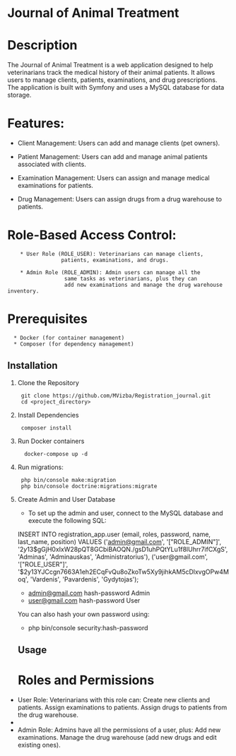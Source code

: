 # Journal of Animal Treatment #

# Description

The Journal of Animal Treatment is a web application
designed to help veterinarians track the medical history
of their animal patients. It allows users to manage clients,
patients, examinations, and drug prescriptions. 
The application is built with Symfony and uses a MySQL database
for data storage.
 
# Features:

- Client Management: Users can add and manage clients (pet owners).

- Patient Management: Users can add and manage animal 
patients associated with clients.

- Examination Management: Users can assign and manage medical
examinations for patients.

- Drug Management: Users can assign drugs from a drug warehouse
to patients.

# Role-Based Access Control:

        * User Role (ROLE_USER): Veterinarians can manage clients,    
                     patients, examinations, and drugs.
    
        * Admin Role (ROLE_ADMIN): Admin users can manage all the
                      same tasks as veterinarians, plus they can 
                      add new examinations and manage the drug warehouse inventory.
      
# Prerequisites

      * Docker (for container management)
      * Composer (for dependency management)

## Installation ## 

1. Clone the Repository 

        git clone https://github.com/MVizba/Registration_journal.git
        cd <project_directory>


2. Install Dependencies

        composer install 

3. Run Docker containers
      
         docker-compose up -d

4. Run migrations: 
        
        php bin/console make:migration
        php bin/console doctrine:migrations:migrate

5. Create Admin and User Database
   - To set up the admin and user, connect to the MySQL database
     and execute the following SQL: 

   INSERT INTO registration_app.user (email, roles, password, name, last_name, position)
   VALUES
   ('admin@gmail.com', '["ROLE_ADMIN"]', '$2y$13$gGjH0xIxW28pQT8GCbiBAOQN./gsD1uhPQtYLu1f8lUhrr7ifCXgS', 'Adminas', 'Adminauskas', 'Administratorius'),
   ('user@gmail.com', '["ROLE_USER"]', '$2y$13$YJCcgn7663A1eh2ECqFvQu8oZkoTw5Xy9jihkAM5cDlxvgOPw4Moq', 'Vardenis', 'Pavardenis', 'Gydytojas');

    - admin@gmail.com hash-password Admin
    - user@gmail.com hash-password User

   You can also hash your own password using: 

   - php bin/console security:hash-password


   ## Usage

   # Roles and Permissions
   
- User Role:
      Veterinarians with this role can:
      Create new clients and patients.
      Assign examinations to patients.
      Assign drugs to patients from the drug warehouse.
- 
- Admin Role:
    Admins have all the permissions of a user, plus:
    Add new examinations.
    Manage the drug warehouse (add new drugs and edit existing ones).